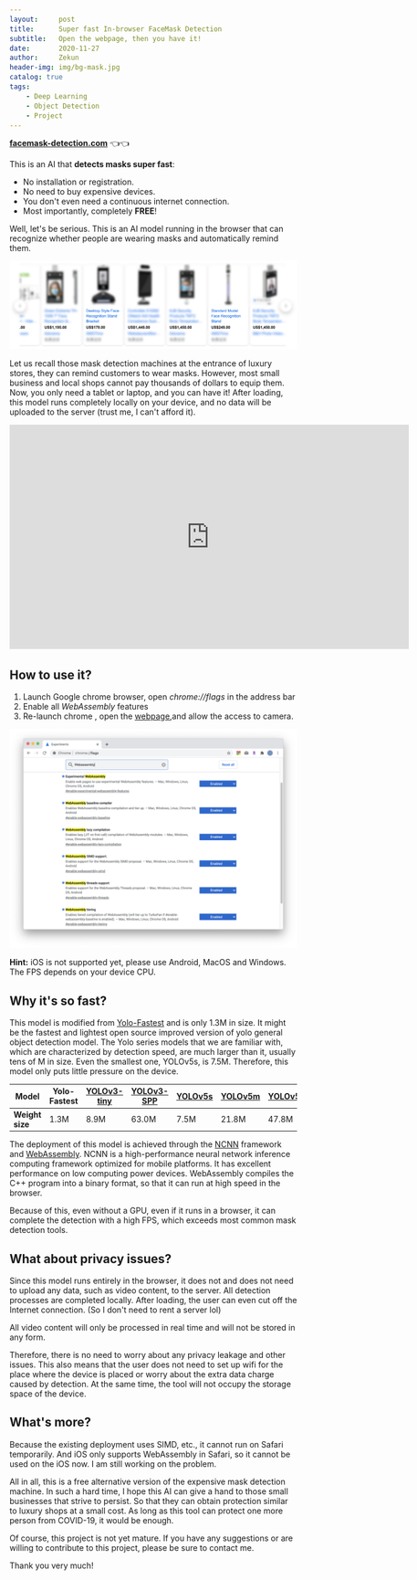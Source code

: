 ```yaml
---
layout:     post
title:      Super fast In-browser FaceMask Detection
subtitle:   Open the webpage, then you have it!
date:       2020-11-27
author:     Zekun
header-img: img/bg-mask.jpg
catalog: true
tags:
    - Deep Learning
    - Object Detection
    - Project
---
```


**[facemask-detection.com](https://facemask-detection.com/)** 👈👈

This is an AI that **detects masks super fast**:
- No installation or registration.
- No need to buy expensive devices.
- You don't even need a continuous internet connection.
- Most importantly, completely **FREE**!

Well, let's be serious. This is an AI model running in the browser that can recognize whether people are wearing masks and automatically remind them.

![mask-detection-machines.png](https://github.com/waittim/waittim.github.io/raw/master/img/mask-detection-machines.png)

Let us recall those mask detection machines at the entrance of luxury stores, they can remind customers to wear masks. However, most small business and local shops cannot pay thousands of dollars to equip them. Now, you only need a tablet or laptop, and you can have it! After loading, this model runs completely locally on your device, and no data will be uploaded to the server (trust me, I can't afford it).

<iframe width="700" height="393" src="https://www.youtube-nocookie.com/embed/Zx6cvJPsEoU" frameborder="0" allow="accelerometer; autoplay; clipboard-write; encrypted-media; gyroscope; picture-in-picture" allowfullscreen></iframe>

## How to use it?

1. Launch Google chrome browser, open *chrome://flags* in the address bar
2. Enable all *WebAssembly* features
3. Re-launch chrome , open the [webpage](http://facemask-detection.com/),and allow the access to camera.

![webassemblysetting.png](https://github.com/waittim/waittim.github.io/raw/master/img/webassembly-setting.png)

**Hint:** iOS is not supported yet, please use Android, MacOS and Windows. The FPS depends on your device CPU.

## Why it's so fast?

This model is modified from [Yolo-Fastest](https://github.com/dog-qiuqiu/Yolo-Fastest) and is only 1.3M in size. It might be the fastest and lightest open source improved version of yolo general object detection model. The Yolo series models that we are familiar with, which are characterized by detection speed, are much larger than it, usually tens of M in size. Even the smallest one, YOLOv5s, is 7.5M. Therefore, this model only puts little pressure on the device.


| Model | Yolo-Fastest | [YOLOv3-tiny](https://github.com/ultralytics/yolov3/releases) | [YOLOv3-SPP](https://github.com/ultralytics/yolov3/releases) | [YOLOv5s](https://github.com/ultralytics/yolov5/releases) | [YOLOv5m](https://github.com/ultralytics/yolov5/releases) | [YOLOv5l](https://github.com/ultralytics/yolov5/releases) | [YOLOv5x](https://github.com/ultralytics/yolov5/releases) |
| - | - | - | - | - | - | - | - |
| **Weight size** | 1.3M | 8.9M | 63.0M | 7.5M | 21.8M | 47.8M | 89.0M |

The deployment of this model is achieved through the [NCNN](https://github.com/Tencent/ncnn) framework and [WebAssembly](https://webassembly.org/). NCNN is a high-performance neural network inference computing framework optimized for mobile platforms. It has excellent performance on low computing power devices. WebAssembly compiles the C++ program into a binary format, so that it can run at high speed in the browser.

Because of this, even without a GPU, even if it runs in a browser, it can complete the detection with a high FPS, which exceeds most common mask detection tools.

## What about privacy issues?

Since this model runs entirely in the browser, it does not and does not need to upload any data, such as video content, to the server. All detection processes are completed locally. After loading, the user can even cut off the Internet connection. (So I don't need to rent a server lol)

All video content will only be processed in real time and will not be stored in any form.

Therefore, there is no need to worry about any privacy leakage and other issues. This also means that the user does not need to set up wifi for the place where the device is placed or worry about the extra data charge caused by detection. At the same time, the tool will not occupy the storage space of the device.

## What's more?

Because the existing deployment uses SIMD, etc., it cannot run on Safari temporarily. And iOS only supports WebAssembly in Safari, so it cannot be used on the iOS now. I am still working on the problem.

All in all, this is a free alternative version of the expensive mask detection machine. In such a hard time, I hope this AI can give a hand to those small businesses that strive to persist. So that they can obtain protection similar to luxury shops at a small cost. As long as this tool can protect one more person from COVID-19, it would be enough.

Of course, this project is not yet mature. If you have any suggestions or are willing to contribute to this project, please be sure to contact me.

Thank you very much!
